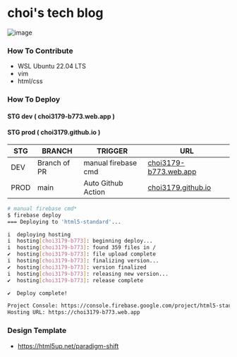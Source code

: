 # choi's tech blog
![image](https://github.com/choi3179/choi3179.github.io/assets/66417882/3496f2ae-acd4-4bbb-8631-8fdbb7295f1c)

### How To Contribute
- WSL Ubuntu 22.04 LTS
- vim
- html/css

### How To Deploy
#### STG dev  ( choi3179-b773.web.app )
#### STG prod ( choi3179.github.io )

|STG|BRANCH|TRIGGER|URL|
|------|---|---|---|
|DEV|Branch of PR|manual firebase cmd|[choi3179-b773.web.app](https://choi3179-b773.web.app)|
|PROD|main|Auto Github Action|[choi3179.github.io](https://choi3179.github.io)|
```bash
# manual firebase cmd*
$ firebase deploy
=== Deploying to 'html5-standard'...

i  deploying hosting
i  hosting[choi3179-b773]: beginning deploy...
i  hosting[choi3179-b773]: found 359 files in /
✔  hosting[choi3179-b773]: file upload complete
i  hosting[choi3179-b773]: finalizing version...
✔  hosting[choi3179-b773]: version finalized
i  hosting[choi3179-b773]: releasing new version...
✔  hosting[choi3179-b773]: release complete

✔  Deploy complete!

Project Console: https://console.firebase.google.com/project/html5-standard/overview
Hosting URL: https://choi3179-b773.web.app
```

### Design Template
- https://html5up.net/paradigm-shift

